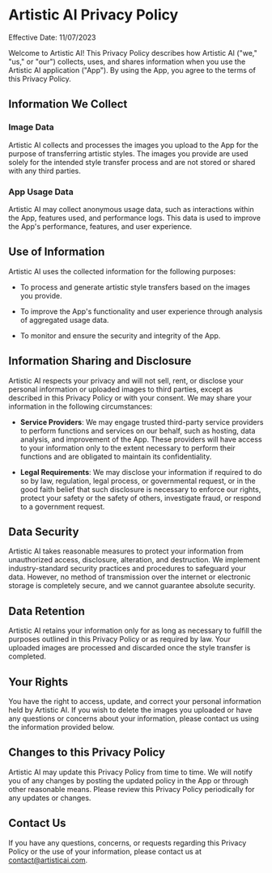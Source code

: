 # Artistic AI Privacy Policy

Effective Date: 11/07/2023

Welcome to Artistic AI! This Privacy Policy describes how Artistic AI ("we," "us," or "our") collects, uses, and shares information when you use the Artistic AI application ("App"). By using the App, you agree to the terms of this Privacy Policy.

## Information We Collect

### Image Data

Artistic AI collects and processes the images you upload to the App for the purpose of transferring artistic styles. The images you provide are used solely for the intended style transfer process and are not stored or shared with any third parties.

### App Usage Data

Artistic AI may collect anonymous usage data, such as interactions within the App, features used, and performance logs. This data is used to improve the App's performance, features, and user experience.

## Use of Information

Artistic AI uses the collected information for the following purposes:

- To process and generate artistic style transfers based on the images you provide.

- To improve the App's functionality and user experience through analysis of aggregated usage data.

- To monitor and ensure the security and integrity of the App.

## Information Sharing and Disclosure

Artistic AI respects your privacy and will not sell, rent, or disclose your personal information or uploaded images to third parties, except as described in this Privacy Policy or with your consent. We may share your information in the following circumstances:

- **Service Providers**: We may engage trusted third-party service providers to perform functions and services on our behalf, such as hosting, data analysis, and improvement of the App. These providers will have access to your information only to the extent necessary to perform their functions and are obligated to maintain its confidentiality.

- **Legal Requirements**: We may disclose your information if required to do so by law, regulation, legal process, or governmental request, or in the good faith belief that such disclosure is necessary to enforce our rights, protect your safety or the safety of others, investigate fraud, or respond to a government request.

## Data Security

Artistic AI takes reasonable measures to protect your information from unauthorized access, disclosure, alteration, and destruction. We implement industry-standard security practices and procedures to safeguard your data. However, no method of transmission over the internet or electronic storage is completely secure, and we cannot guarantee absolute security.

## Data Retention

Artistic AI retains your information only for as long as necessary to fulfill the purposes outlined in this Privacy Policy or as required by law. Your uploaded images are processed and discarded once the style transfer is completed.

## Your Rights

You have the right to access, update, and correct your personal information held by Artistic AI. If you wish to delete the images you uploaded or have any questions or concerns about your information, please contact us using the information provided below.

## Changes to this Privacy Policy

Artistic AI may update this Privacy Policy from time to time. We will notify you of any changes by posting the updated policy in the App or through other reasonable means. Please review this Privacy Policy periodically for any updates or changes.

## Contact Us

If you have any questions, concerns, or requests regarding this Privacy Policy or the use of your information, please contact us at [contact@artisticai.com](mailto:contact@artisticai.com).
